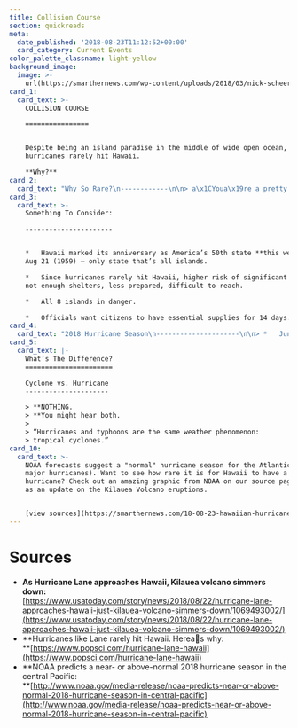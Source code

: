 ```yaml
---
title: Collision Course
section: quickreads
meta:
  date_published: '2018-08-23T11:12:52+00:00'
  card_category: Current Events
color_palette_classname: light-yellow
background_image:
  image: >-
    url(https://smarthernews.com/wp-content/uploads/2018/03/nick-scheerbart-15637-unsplash-scaled.jpg)
card_1:
  card_text: >-
    COLLISION COURSE

    ================


    Despite being an island paradise in the middle of wide open ocean,
    hurricanes rarely hit Hawaii.  

    **Why?**
card_2:
  card_text: "Why So Rare?\n------------\n\n> a\x1CYoua\x19re a pretty small spot in a large ocean, and to have something hit you takes a bit of an unfortunate alignment of things.a\x1D\n> \n> Brian McNoldy, University of Miami meterologist says only 5 storms as strong as Hurricane Lane have EVER been recorded \\*near\\* Hawaii. Wind patterns tend to keep storms away."
card_3:
  card_text: >-
    Something To Consider:

    ----------------------


    *   Hawaii marked its anniversary as America’s 50th state **this week** on
    Aug 21 (1959) – only state that’s all islands.

    *   Since hurricanes rarely hit Hawaii, higher risk of significant damage:
    not enough shelters, less prepared, difficult to reach.

    *   All 8 islands in danger.

    *   Officials want citizens to have essential supplies for 14 days.
card_4:
  card_text: "2018 Hurricane Season\n---------------------\n\n> *   June 1 – November 30th.\n> *   May 23 NOAA forecast predicted average / above average cyclone activity (3-6 storms) this season in the Pacific. One warning?\n> \n> a\x1CIt is very important to remember that it only takes one landfalling tropical cyclone to bring major impacts to the State of Hawaii.a\x1D"
card_5:
  card_text: |-
    What’s The Difference?
    ======================

    Cyclone vs. Hurricane
    ---------------------

    > **NOTHING.  
    > **You might hear both.
    > 
    > “Hurricanes and typhoons are the same weather phenomenon:  
    > tropical cyclones.”
card_10:
  card_text: >-
    NOAA forecasts suggest a "normal" hurricane season for the Atlantic (0-2
    major hurricanes). Want to see how rare it is for Hawaii to have a
    hurricane? Check out an amazing graphic from NOAA on our source page as well
    as an update on the Kilauea Volcano eruptions.


    [view sources](https://smarthernews.com/18-08-23-hawaiian-hurricane/)
---
```

Sources
=======

*   **As Hurricane Lane approaches Hawaii, Kilauea volcano simmers down:**  
    [https://www.usatoday.com/story/news/2018/08/22/hurricane-lane-approaches-hawaii-just-kilauea-volcano-simmers-down/1069493002/](https://www.usatoday.com/story/news/2018/08/22/hurricane-lane-approaches-hawaii-just-kilauea-volcano-simmers-down/1069493002/)
*   **Hurricanes like Lane rarely hit Hawaii. Hereas why:  
    **[https://www.popsci.com/hurricane-lane-hawaii](https://www.popsci.com/hurricane-lane-hawaii)
*   **NOAA predicts a near- or above-normal 2018 hurricane season in the central Pacific:  
    **[http://www.noaa.gov/media-release/noaa-predicts-near-or-above-normal-2018-hurricane-season-in-central-pacific](http://www.noaa.gov/media-release/noaa-predicts-near-or-above-normal-2018-hurricane-season-in-central-pacific)